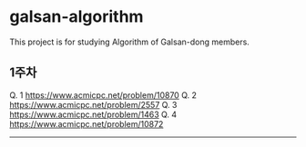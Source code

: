# galsan-algorithm
 This project is for studying Algorithm of Galsan-dong members.


## 1주차 
Q. 1  https://www.acmicpc.net/problem/10870
Q. 2  https://www.acmicpc.net/problem/2557
Q. 3  https://www.acmicpc.net/problem/1463
Q. 4  https://www.acmicpc.net/problem/10872

---------------

